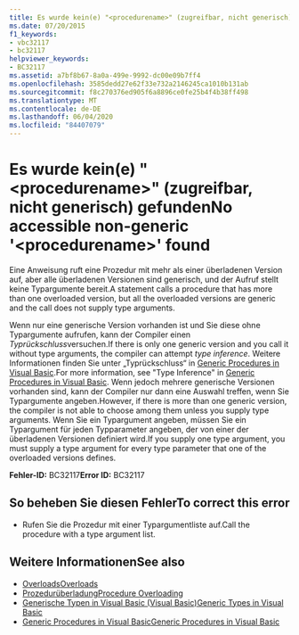 ```yaml
---
title: Es wurde kein(e) "<procedurename>" (zugreifbar, nicht generisch) gefunden
ms.date: 07/20/2015
f1_keywords:
- vbc32117
- bc32117
helpviewer_keywords:
- BC32117
ms.assetid: a7bf8b67-8a0a-499e-9992-dc00e09b7ff4
ms.openlocfilehash: 3585dedd27e62f33e732a2146245ca1010b131ab
ms.sourcegitcommit: f8c270376ed905f6a8896ce0fe25b4f4b38ff498
ms.translationtype: MT
ms.contentlocale: de-DE
ms.lasthandoff: 06/04/2020
ms.locfileid: "84407079"
---
```

# <a name="no-accessible-non-generic-procedurename-found"></a><span data-ttu-id="375b4-102">Es wurde kein(e) "\<procedurename>" (zugreifbar, nicht generisch) gefunden</span><span class="sxs-lookup"><span data-stu-id="375b4-102">No accessible non-generic '\<procedurename>' found</span></span>
<span data-ttu-id="375b4-103">Eine Anweisung ruft eine Prozedur mit mehr als einer überladenen Version auf, aber alle überladenen Versionen sind generisch, und der Aufruf stellt keine Typargumente bereit.</span><span class="sxs-lookup"><span data-stu-id="375b4-103">A statement calls a procedure that has more than one overloaded version, but all the overloaded versions are generic and the call does not supply type arguments.</span></span>  
  
 <span data-ttu-id="375b4-104">Wenn nur eine generische Version vorhanden ist und Sie diese ohne Typargumente aufrufen, kann der Compiler einen *Typrückschluss*versuchen.</span><span class="sxs-lookup"><span data-stu-id="375b4-104">If there is only one generic version and you call it without type arguments, the compiler can attempt *type inference*.</span></span> <span data-ttu-id="375b4-105">Weitere Informationen finden Sie unter „Typrückschluss“ in [Generic Procedures in Visual Basic](../programming-guide/language-features/data-types/generic-procedures.md).</span><span class="sxs-lookup"><span data-stu-id="375b4-105">For more information, see "Type Inference" in [Generic Procedures in Visual Basic](../programming-guide/language-features/data-types/generic-procedures.md).</span></span> <span data-ttu-id="375b4-106">Wenn jedoch mehrere generische Versionen vorhanden sind, kann der Compiler nur dann eine Auswahl treffen, wenn Sie Typargumente angeben.</span><span class="sxs-lookup"><span data-stu-id="375b4-106">However, if there is more than one generic version, the compiler is not able to choose among them unless you supply type arguments.</span></span> <span data-ttu-id="375b4-107">Wenn Sie ein Typargument angeben, müssen Sie ein Typargument für jeden Typparameter angeben, der von einer der überladenen Versionen definiert wird.</span><span class="sxs-lookup"><span data-stu-id="375b4-107">If you supply one type argument, you must supply a type argument for every type parameter that one of the overloaded versions defines.</span></span>  
  
 <span data-ttu-id="375b4-108">**Fehler-ID:** BC32117</span><span class="sxs-lookup"><span data-stu-id="375b4-108">**Error ID:** BC32117</span></span>  
  
## <a name="to-correct-this-error"></a><span data-ttu-id="375b4-109">So beheben Sie diesen Fehler</span><span class="sxs-lookup"><span data-stu-id="375b4-109">To correct this error</span></span>  
  
- <span data-ttu-id="375b4-110">Rufen Sie die Prozedur mit einer Typargumentliste auf.</span><span class="sxs-lookup"><span data-stu-id="375b4-110">Call the procedure with a type argument list.</span></span>  
  
## <a name="see-also"></a><span data-ttu-id="375b4-111">Weitere Informationen</span><span class="sxs-lookup"><span data-stu-id="375b4-111">See also</span></span>

- [<span data-ttu-id="375b4-112">Overloads</span><span class="sxs-lookup"><span data-stu-id="375b4-112">Overloads</span></span>](../language-reference/modifiers/overloads.md)
- [<span data-ttu-id="375b4-113">Prozedurüberladung</span><span class="sxs-lookup"><span data-stu-id="375b4-113">Procedure Overloading</span></span>](../programming-guide/language-features/procedures/procedure-overloading.md)
- [<span data-ttu-id="375b4-114">Generische Typen in Visual Basic (Visual Basic)</span><span class="sxs-lookup"><span data-stu-id="375b4-114">Generic Types in Visual Basic</span></span>](../programming-guide/language-features/data-types/generic-types.md)
- [<span data-ttu-id="375b4-115">Generic Procedures in Visual Basic</span><span class="sxs-lookup"><span data-stu-id="375b4-115">Generic Procedures in Visual Basic</span></span>](../programming-guide/language-features/data-types/generic-procedures.md)
